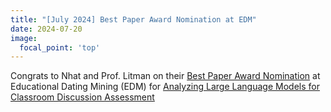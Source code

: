 ```yaml
---
title: "[July 2024] Best Paper Award Nomination at EDM"
date: 2024-07-20
image:
  focal_point: 'top'
---
```


Congrats to Nhat and Prof. Litman on their [Best Paper Award Nomination](https://educationaldatamining.org/edm2024/best-paper-awards/) at Educational Dating Mining (EDM) for [Analyzing Large Language Models for Classroom Discussion Assessment](https://educationaldatamining.org/edm2024/proceedings/2024.EDM-short-papers.50/2024.EDM-short-papers.50.pdf)

<!--more-->

